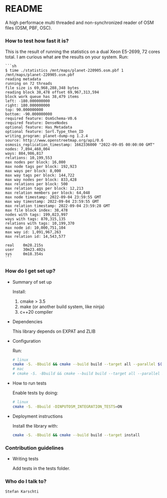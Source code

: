 # README #

A high performace multi threaded and non-synchronized reader of OSM files (OSM, PBF, OSC).

### How to test how fast it is? ###

This is the result of running the statistics on a dual Xeon E5-2699, 72 cores total. I am curious what are the results on your system.
Run:

    ```sh
    $ time ./statistics /mnt/maps/planet-220905.osm.pbf 1
    /mnt/maps/planet-220905.osm.pbf
    reading metadata
    running on 72 threads
    file size is 69,968,288,348 bytes
    reading block 38,478 offset 69,967,313,594
    block work queue has 38,479 items
    left: -180.000000000
    right: 180.000000000
    top: 90.000000000
    bottom: -90.000000000
    required feature: OsmSchema-V0.6
    required feature: DenseNodes
    optional feature: Has_Metadata
    optional feature: Sort.Type_then_ID
    writing_program: planet-dump-ng 1.2.4
    source: http://www.openstreetmap.org/api/0.6
    osmosis_replication_timestamp: 1662336000 "2022-09-05 00:00:00 GMT"
    nodes: 7,894,460,004
    ways: 884,986,817
    relations: 10,199,553
    max nodes per block: 16,000
    max node tags per block: 192,923
    max ways per block: 8,000
    max way tags per block: 144,722
    max way nodes per block: 833,428
    max relations per block: 500
    max relation tags per block: 12,213
    max relation members per block: 64,048
    max node timestamp: 2022-09-04 23:59:55 GMT
    max way timestamp: 2022-09-04 23:59:55 GMT
    max relation timestamp: 2022-09-04 23:59:28 GMT
    max file block index: 38,478
    nodes with tags: 199,023,997
    ways with tags: 870,315,135
    relations with tags: 10,199,370
    max node id: 10,000,751,104
    max way id: 1,091,967,263
    max relation id: 14,543,577

    real    0m28.215s
    user    30m23.402s
    sys     0m18.354s
    ```
    
### How do I get set up? ###

* Summary of set up

    Install:
    1) cmake > 3.5
    2) make (or another build system, like ninja)
    3) c++20 compiler


* Dependencies

    This library depends on EXPAT and ZLIB


* Configuration

    Run:
    
    ```sh
    # linux
    cmake -S. -Bbuild && cmake --build build --target all --parallel $(nproc)
    # mac
    # cmake -S. -Bbuild && cmake --build build --target all --parallel $(sysctl -n hw.ncpu)
    ```


* How to run tests

    Enable tests by doing:

    ```sh
    # linux
    cmake -S. -Bbuild -DINPUTOSM_INTEGRATION_TESTS=ON
    ```

* Deployment instructions

    Install the library with:

    ```sh
    cmake -S. -Bbuild && cmake --build build --target install
    ```

### Contribution guidelines ###

* Writing tests

    Add tests in the tests folder.

### Who do I talk to? ###

    Stefan Karschti
